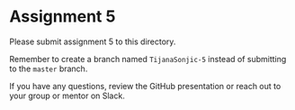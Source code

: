 # Assignment 5

Please submit assignment 5 to this directory.

Remember to create a branch named `TijanaSonjic-5` 
instead of submitting to the `master` branch.

If you have any questions, review the GitHub presentation or reach
out to your group or mentor on Slack.
